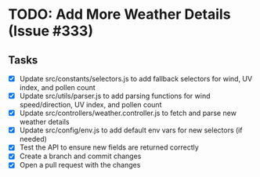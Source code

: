 # TODO: Add More Weather Details (Issue #333)

## Tasks
- [x] Update src/constants/selectors.js to add fallback selectors for wind, UV index, and pollen count
- [x] Update src/utils/parser.js to add parsing functions for wind speed/direction, UV index, and pollen count
- [x] Update src/controllers/weather.controller.js to fetch and parse new weather details
- [x] Update src/config/env.js to add default env vars for new selectors (if needed)
- [x] Test the API to ensure new fields are returned correctly
- [x] Create a branch and commit changes
- [x] Open a pull request with the changes